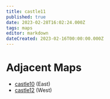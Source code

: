 ```yaml
---
title: castle11
published: true
date: 2023-02-28T16:02:24.000Z
tags: maps
editor: markdown
dateCreated: 2023-02-16T00:00:00.000Z
---
```



# Adjacent Maps
 * [castle10](/maps/castle10) (East)
 * [castle12](/maps/castle12) (West)
